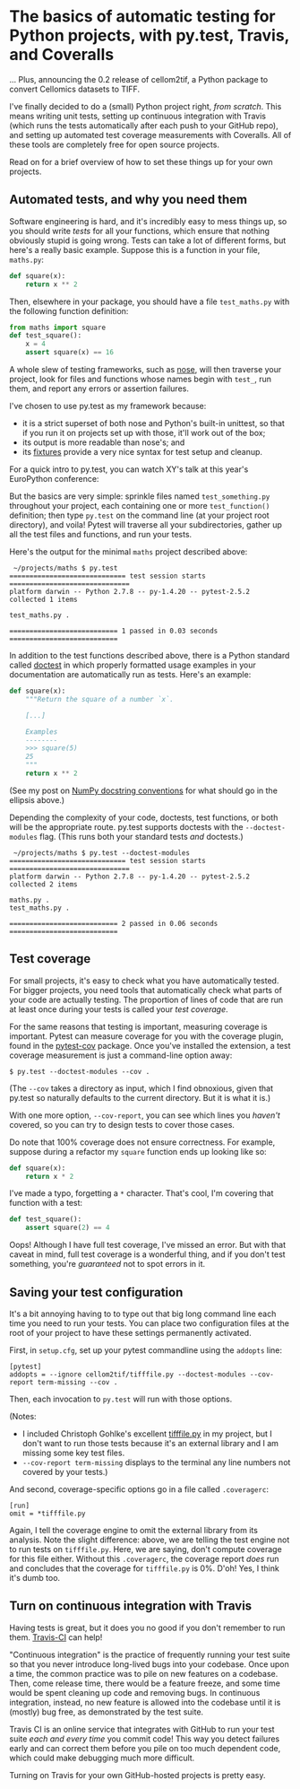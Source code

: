 # The basics of automatic testing for Python projects, with py.test, Travis, and Coveralls

... Plus, announcing the 0.2 release of cellom2tif, a Python package to convert
Cellomics datasets to TIFF.

I've finally decided to do a (small) Python project right, *from scratch*. This
means writing unit tests, setting up continuous integration with Travis (which
runs the tests automatically after each push to your GitHub repo), and setting
up automated test coverage measurements with Coveralls. All of these tools are
completely free for open source projects.

Read on for a brief overview of how to set these things up for your own
projects.

## Automated tests, and why you need them

Software engineering is hard, and it's incredibly easy to mess things up, so
you should write *tests* for all your functions, which ensure that nothing
obviously stupid is going wrong. Tests can take a lot of different forms, but
here's a really basic example. Suppose this is a function in your file,
`maths.py`:

```python
def square(x):
    return x ** 2
```

Then, elsewhere in your package, you should have a file `test_maths.py` with
the following function definition:

```python
from maths import square
def test_square():
    x = 4
    assert square(x) == 16
```

A whole slew of testing frameworks, such as
[nose](https://nose.readthedocs.org/en/latest/), will then traverse your
project, look for files and functions whose names begin with `test_`, run them,
and report any errors or assertion failures.

I've chosen to use py.test as my framework because:

- it is a strict superset of both nose and Python's built-in unittest, so that
  if you run it on projects set up with those, it'll work out of the box;
- its output is more readable than nose's; and
- its [fixtures]() provide a very nice syntax for test setup and cleanup.

For a quick intro to py.test, you can watch XY's talk at this year's
EuroPython conference:



But the basics are very simple: sprinkle files named `test_something.py`
throughout your project, each containing one or more `test_function()`
definition; then type `py.test` on the command line (at your project root
directory), and voila! Pytest will traverse all your subdirectories, gather up
all the test files and functions, and run your tests.

Here's the output for the minimal `maths` project described above:

```
 ~/projects/maths $ py.test
============================= test session starts ==============================
platform darwin -- Python 2.7.8 -- py-1.4.20 -- pytest-2.5.2
collected 1 items

test_maths.py .

=========================== 1 passed in 0.03 seconds ===========================
```

In addition to the test functions described above, there is a Python standard
called [doctest]() in which properly formatted usage examples in your
documentation are automatically run as tests. Here's an example:

```python
def square(x):
    """Return the square of a number `x`.

    [...]

    Examples
    --------
    >>> square(5)
    25
    """
    return x ** 2
```

(See my post on [NumPy docstring conventions]() for what should go in the
ellipsis above.)

Depending the complexity of your code, doctests, test functions, or both will
be the appropriate route. py.test supports doctests with the
`--doctest-modules` flag. (This runs both your standard tests *and* doctests.)

```
 ~/projects/maths $ py.test --doctest-modules
============================= test session starts ==============================
platform darwin -- Python 2.7.8 -- py-1.4.20 -- pytest-2.5.2
collected 2 items

maths.py .
test_maths.py .

=========================== 2 passed in 0.06 seconds ===========================
```

## Test coverage

For small projects, it's easy to check what you have automatically tested. For
bigger projects, you need tools that automatically check what parts of your
code are actually testing. The proportion of lines of code that are run at
least once during your tests is called your *test coverage*.

For the same reasons that testing is important, measuring coverage is
important. Pytest can measure coverage for you with the coverage plugin, found
in the [pytest-cov](https://pypi.python.org/pypi/pytest-cov) package. Once
you've installed the extension, a test coverage measurement is just a
command-line option away:

```
$ py.test --doctest-modules --cov .
```

(The `--cov` takes a directory as input, which I find obnoxious, given that
py.test so naturally defaults to the current directory. But it is what it is.)

With one more option, `--cov-report`, you can see which lines you *haven't*
covered, so you can try to design tests to cover those cases.

Do note that 100% coverage does not ensure correctness. For example, suppose
during a refactor my `square` function ends up looking like so:

```python
def square(x):
    return x * 2
```

I've made a typo, forgetting a ` * ` character. That's cool, I'm
covering that function with a test:

```python
def test_square():
    assert square(2) == 4
```

Oops! Although I have full test coverage, I've missed an error.
But with that caveat in mind, full test coverage is a wonderful thing, and if
you don't test something, you're *guaranteed* not to spot errors in it.

## Saving your test configuration

It's a bit annoying having to to type out that big long command line each time
you need to run your tests. You can place two configuration files at the root
of your project to have these settings permanently activated.

First, in `setup.cfg`, set up your pytest commandline using the `addopts` line:

```
[pytest]
addopts = --ignore cellom2tif/tifffile.py --doctest-modules --cov-report term-missing --cov .
```

Then, each invocation to `py.test` will run with those options.

(Notes:

 * I included Christoph Gohlke's excellent
[tifffile.py](http://www.lfd.uci.edu/~gohlke/code/tifffile.py.html) in my
project, but I don't want to run those tests because it's an external library
and I am missing some key test files.
 * `--cov-report term-missing` displays to the terminal any line numbers not
covered by your tests.)

And second, coverage-specific options go in a file called `.coveragerc`:

```
[run]
omit = *tifffile.py
```

Again, I tell the coverage engine to omit the external library from its
analysis. Note the slight difference: above, we are telling the test engine not
to run tests on `tifffile.py`. Here, we are saying, don't compute coverage for
this file either. Without this `.coveragerc`, the coverage report *does* run
and concludes that the coverage for `tifffile.py` is 0%. D'oh! Yes, I think
it's dumb too.

## Turn on continuous integration with Travis

Having tests is great, but it does you no good if you don't remember to run
them. [Travis-CI](https://travis-ci.org) can help!

"Continuous integration" is
the practice of frequently running your test suite so that you never introduce
long-lived bugs into your codebase. Once upon a time, the common practice was
to pile on new features on a codebase. Then, come release time, there would be
a feature freeze, and some time would be spent cleaning up code and removing
bugs. In continuous integration, instead, no new feature is allowed into the
codebase until it is (mostly) bug free, as demonstrated by the test suite.

Travis CI is an online service that integrates with GitHub to run your test
suite *each and every time* you commit code! This way you detect failures early
and can correct them before you pile on too much dependent code, which could
make debugging much more difficult.

Turning on Travis for your own GitHub-hosted projects is pretty easy.
